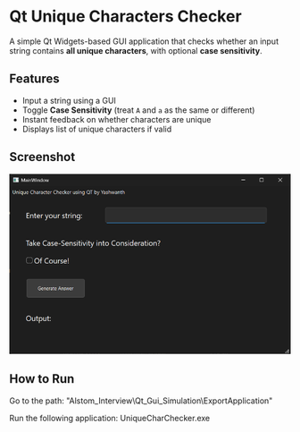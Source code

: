 # Qt Unique Characters Checker

A simple Qt Widgets-based GUI application that checks whether an input string contains **all unique characters**, with optional **case sensitivity**.

## Features

- Input a string using a GUI
- Toggle **Case Sensitivity** (treat `A` and `a` as the same or different)
- Instant feedback on whether characters are unique
- Displays list of unique characters if valid

## Screenshot

![App UI](App_Screenshot.png)

## How to Run

Go to the path: "Alstom_Interview\Qt_Gui_Simulation\ExportApplication\"

Run the following application: UniqueCharChecker.exe
